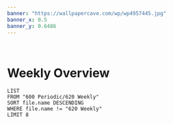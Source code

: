 ```yaml
---
banner: "https://wallpapercave.com/wp/wp4957445.jpg"
banner_x: 0.5
banner_y: 0.6486
---
```

⠀
# Weekly Overview
```dataview
LIST
FROM "600 Periodic/620 Weekly"
SORT file.name DESCENDING
WHERE file.name != "620 Weekly"
LIMIT 8
```
